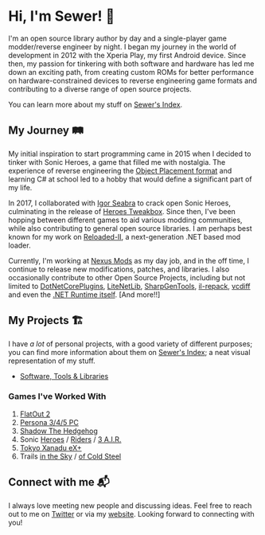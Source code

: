 # Hi, I'm Sewer! 👋

I'm an open source library author by day and a single-player game modder/reverse engineer by night. I began my journey in the world of development in 2012 with the Xperia Play, my first Android device. Since then, my passion for tinkering with both software and hardware has led me down an exciting path, from creating custom ROMs for better performance on hardware-constrained devices to reverse engineering game formats and contributing to a diverse range of open source projects.

You can learn more about my stuff on [Sewer's Index](https://sewer56.dev/Sewer56.Index/).

## My Journey 🛤️

My initial inspiration to start programming came in 2015 when I decided to tinker with Sonic Heroes, a game that filled me with nostalgia. The experience of reverse engineering the [Object Placement format](https://info.sonicretro.org/SCHG:Sonic_Heroes/Object_Editing) and learning C# at school led to a hobby that would define a significant part of my life. 

In 2017, I collaborated with [Igor Seabra](https://github.com/IgorSeabra4) to crack open Sonic Heroes, culminating in the release of [Heroes Tweakbox](https://www.youtube.com/watch?v=4O3IDXzU5L8). Since then, I've been hopping between different games to aid various modding communities, while also contributing to general open source libraries. I am perhaps best known for my work on [Reloaded-II](https://github.com/Reloaded-Project/Reloaded-II), a next-generation .NET based mod loader.

Currently, I'm working at [Nexus Mods](https://www.nexusmods.com) as my day job, and in the off time, I continue to release new modifications, patches, and libraries. I also occasionally contribute to other Open Source Projects, including but not limited to [DotNetCorePlugins](https://github.com/natemcmaster/DotNetCorePlugins/pull/164), [LiteNetLib](https://github.com/RevenantX/LiteNetLib/pull/416), [SharpGenTools](https://github.com/SharpGenTools/SharpGenTools/pull/222), [il-repack](https://github.com/Alexx999/il-repack/pull/2), [vcdiff](https://github.com/SnowflakePowered/vcdiff/pull/6) and even the [.NET Runtime itself](https://github.com/dotnet/runtime/pull/76559). [And more!!]

## My Projects 🏗️

I have *a lot* of personal projects, with a good variety of different purposes; you can find more information about them on [Sewer's Index](https://sewer56.dev/Sewer56.Index/); a neat visual representation of my stuff.  

- [Software, Tools & Libraries](https://sewer56.dev/Sewer56.Index/index-libraries/)

### Games I've Worked With

1. [FlatOut 2](https://sewer56.dev/Sewer56.Index/index-games/flatout-2/)
2. [Persona 3/4/5 PC](https://sewer56.dev/Sewer56.Index/index-games/persona-3-4-5-pc/)
3. [Shadow The Hedgehog](https://sewer56.dev/Sewer56.Index/index-games/shadow-the-hedgehog/)
4. Sonic [Heroes](https://sewer56.dev/Sewer56.Index/index-games/sonic-heroes/) / [Riders](https://sewer56.dev/Sewer56.Index/index-games/sonic-riders/) / [3 A.I.R.](https://sewer56.dev/Sewer56.Index/index-games/sonic-3-angel-island-revisited/)
5. [Tokyo Xanadu eX+](https://sewer56.dev/Sewer56.Index/index-games/tokyo-xanadu-ex/)
6. Trails [in the Sky](https://sewer56.dev/Sewer56.Index/index-games/trails-in-the-sky/) / [of Cold Steel](https://sewer56.dev/Sewer56.Index/index-games/trails-of-cold-steel/)

## Connect with me 📬
I always love meeting new people and discussing ideas. Feel free to reach out to me on [Twitter](https://twitter.com/Sewer56lol) or via my [website](https://sewer56.dev/Sewer56.Index/). Looking forward to connecting with you!
